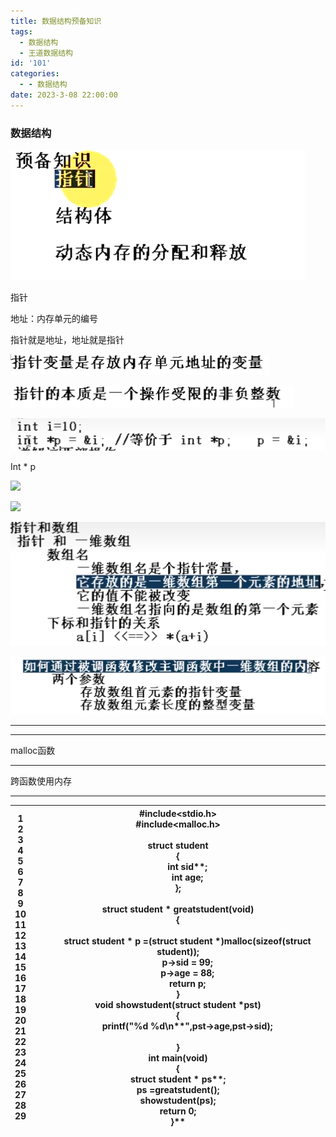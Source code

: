 ```yaml
---
title: 数据结构预备知识
tags:
  - 数据结构
  - 王道数据结构
id: '101'
categories:
  - - 数据结构
date: 2023-3-08 22:00:00
---
```


###  数据结构






![text](/image/image_1.477d1fd3.png)



指针

地址：内存单元的编号

指针就是地址，地址就是指针

  ![](/image/image_2.549cfdb8.png)




  ![](/image/image_3.eaa7f9fa.png)




  ![](/image/image_4.2f173b4b.png)




Int \* p

  ![](/image_5.5960d091.png)

  

  ![](/image_6.3b4c4124.png)

  

  ![](/image/image_7.974c8948.png)

  

  ![](/image/image_8.238324cc.png)



-----



-----
malloc函数


-----
跨函数使用内存


-----
|1<br>2<br>3<br>4<br>5<br>6<br>7<br>8<br>9<br>10<br>11<br>12<br>13<br>14<br>15<br>16<br>17<br>18<br>19<br>20<br>21<br>22<br>23<br>24<br>25<br>26<br>27<br>28<br>29|**#include<stdio.h>**<br>**#include<malloc.h>**<br><br>**struct** student<br>**{**<br>        **int** sid**;**<br>        **int** age**;**<br>**};**<br><br>**struct** student **\* **greatstudent**(void)**<br>**{**<br><br>        **struct** student **\*** p **\=(struct** student **\*)**malloc**(sizeof(struct** student**));**<br>        p**\->**sid **\= 99;**<br>        p**\->**age **\= 88;**<br>        **return** p**;**<br>**}**<br>**void **showstudent**(struct** student **\***pst**)**<br>**{**<br>        printf**(**"%d %d**\\n**"**,**pst**\->**age**,**pst**\->**sid**);**<br><br>**}**<br>**int **main**(void)**<br>**{**<br>**struct** student **\*** ps**;**<br>ps **\=**greatstudent**();**<br>showstudent**(**ps**);**<br>**return 0;**<br>**}**|
|-----------------------------------------------------------------------------------------------------------------------------------------------------------------|----------------------------------------------------------------------------------------------------------------------------------------------------------------------------------------------------------------------------------------------------------------------------------------------------------------------------------------------------------------------------------------------------------------------------------------------------------------------------------------------------------------------------------------------------------------------------------------------------------------------------------------------------------------------------------------------------------------------------------------------------------------------------|

